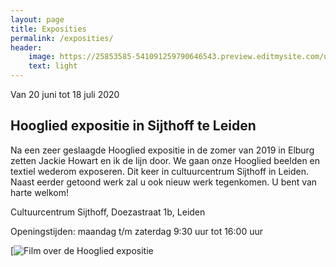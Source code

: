 ```yaml
---
layout: page
title: Exposities
permalink: /exposities/
header:
    image: https://25853585-541091259790646543.preview.editmysite.com/uploads/2/5/8/5/25853585/exposities-2_orig.jpg
    text: light
---
```


Van 20 juni tot 18 juli 2020
## Hooglied expositie in Sijthoff te Leiden

Na een zeer geslaagde Hooglied expositie in de zomer van 2019 in Elburg zetten Jackie Howart en ik de lijn door. We gaan onze Hooglied beelden en textiel wederom exposeren.
Dit keer in cultuurcentrum Sijthoff in Leiden.
Naast eerder getoond werk zal u ook nieuw werk tegenkomen.
U bent van harte welkom!

Cultuurcentrum Sijthoff,
Doezastraat 1b,
Leiden

Openingstijden:  maandag t/m zaterdag 9:30 uur tot 16:00 uur   


[![Film over de Hooglied expositie](https://imgur.com/NEB6uqt.png]https://vimeo.com/375091281 "Hooglied expositie")
